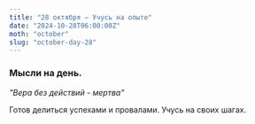 ```yaml
---
title: "28 октября – Учусь на опыте"
date: "2024-10-28T06:00:00Z"
moth: "october"
slug: "october-day-28"
---
```


### Мысли на день. 
_"Вера без действий - мертва"_

Готов делиться успехами и провалами. Учусь на своих шагах.
